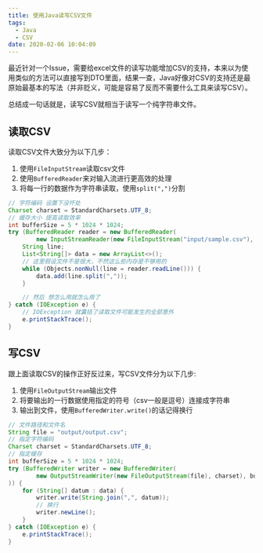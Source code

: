 ```yaml
---
title: 使用Java读写CSV文件
tags:
  - Java
  - CSV
date: 2020-02-06 10:04:09
---
```


最近针对一个Issue，需要给excel文件的读写功能增加CSV的支持，本来以为使用类似的方法可以直接写到DTO里面，结果一查，Java好像对CSV的支持还是最原始最基本的写法（并非贬义，可能是容易了反而不需要什么工具来读写CSV）。

总结成一句话就是，读写CSV就相当于读写一个纯字符串文件。

## 读取CSV  

读取CSV文件大致分为以下几步：
1. 使用`FileInputStream`读取csv文件
2. 使用`BufferedReader`来对输入流进行更高效的处理
3. 将每一行的数据作为字符串读取，使用`split(",")`分割

```Java
// 字符编码 设置下没坏处
Charset charset = StandardCharsets.UTF_8;
// 缓存大小 提高读取效率 
int bufferSize = 5 * 1024 * 1024;
try (BufferedReader reader = new BufferedReader(
        new InputStreamReader(new FileInputStream("input/sample.csv"), charset), bufferSize)) {
    String line;
    List<String[]> data = new ArrayList<>();
    // 这里假设文件不是很大，不然这么些内存是不够用的
    while (Objects.nonNull(line = reader.readLine())) {
        data.add(line.split(","));
    }

    // 然后 想怎么用就怎么用了
} catch (IOException e) {
    // IOException 就囊括了读取文件可能发生的全部意外
    e.printStackTrace();
}
```

## 写CSV  

跟上面读取CSV的操作正好反过来，写CSV文件分为以下几步:
1. 使用`FileOutputStream`输出文件
2. 将要输出的一行数据使用指定的符号（csv一般是逗号）连接成字符串
3. 输出到文件，使用`BufferedWriter.write()`的话记得换行
  
```Java
// 文件路径和文件名
String file = "output/output.csv";
// 指定字符编码
Charset charset = StandardCharsets.UTF_8;
// 指定缓存
int bufferSize = 5 * 1024 * 1024;
try (BufferedWriter writer = new BufferedWriter(
        new OutputStreamWriter(new FileOutputStream(file), charset), bufferSize
)) {
    for (String[] datum : data) {
        writer.write(String.join(",", datum));
        // 换行
        writer.newLine();
    }
} catch (IOException e) {
    e.printStackTrace();
}
```

